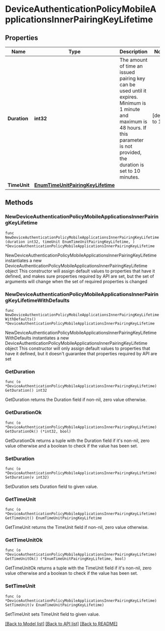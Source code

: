 # DeviceAuthenticationPolicyMobileApplicationsInnerPairingKeyLifetime

## Properties

Name | Type | Description | Notes
------------ | ------------- | ------------- | -------------
**Duration** | **int32** | The amount of time an issued pairing key can be used until it expires. Minimum is 1 minute and maximum is 48 hours. If this parameter is not provided, the duration is set to 10 minutes. | [default to 10]
**TimeUnit** | [**EnumTimeUnitPairingKeyLifetime**](EnumTimeUnitPairingKeyLifetime.md) |  | 

## Methods

### NewDeviceAuthenticationPolicyMobileApplicationsInnerPairingKeyLifetime

`func NewDeviceAuthenticationPolicyMobileApplicationsInnerPairingKeyLifetime(duration int32, timeUnit EnumTimeUnitPairingKeyLifetime, ) *DeviceAuthenticationPolicyMobileApplicationsInnerPairingKeyLifetime`

NewDeviceAuthenticationPolicyMobileApplicationsInnerPairingKeyLifetime instantiates a new DeviceAuthenticationPolicyMobileApplicationsInnerPairingKeyLifetime object
This constructor will assign default values to properties that have it defined,
and makes sure properties required by API are set, but the set of arguments
will change when the set of required properties is changed

### NewDeviceAuthenticationPolicyMobileApplicationsInnerPairingKeyLifetimeWithDefaults

`func NewDeviceAuthenticationPolicyMobileApplicationsInnerPairingKeyLifetimeWithDefaults() *DeviceAuthenticationPolicyMobileApplicationsInnerPairingKeyLifetime`

NewDeviceAuthenticationPolicyMobileApplicationsInnerPairingKeyLifetimeWithDefaults instantiates a new DeviceAuthenticationPolicyMobileApplicationsInnerPairingKeyLifetime object
This constructor will only assign default values to properties that have it defined,
but it doesn't guarantee that properties required by API are set

### GetDuration

`func (o *DeviceAuthenticationPolicyMobileApplicationsInnerPairingKeyLifetime) GetDuration() int32`

GetDuration returns the Duration field if non-nil, zero value otherwise.

### GetDurationOk

`func (o *DeviceAuthenticationPolicyMobileApplicationsInnerPairingKeyLifetime) GetDurationOk() (*int32, bool)`

GetDurationOk returns a tuple with the Duration field if it's non-nil, zero value otherwise
and a boolean to check if the value has been set.

### SetDuration

`func (o *DeviceAuthenticationPolicyMobileApplicationsInnerPairingKeyLifetime) SetDuration(v int32)`

SetDuration sets Duration field to given value.


### GetTimeUnit

`func (o *DeviceAuthenticationPolicyMobileApplicationsInnerPairingKeyLifetime) GetTimeUnit() EnumTimeUnitPairingKeyLifetime`

GetTimeUnit returns the TimeUnit field if non-nil, zero value otherwise.

### GetTimeUnitOk

`func (o *DeviceAuthenticationPolicyMobileApplicationsInnerPairingKeyLifetime) GetTimeUnitOk() (*EnumTimeUnitPairingKeyLifetime, bool)`

GetTimeUnitOk returns a tuple with the TimeUnit field if it's non-nil, zero value otherwise
and a boolean to check if the value has been set.

### SetTimeUnit

`func (o *DeviceAuthenticationPolicyMobileApplicationsInnerPairingKeyLifetime) SetTimeUnit(v EnumTimeUnitPairingKeyLifetime)`

SetTimeUnit sets TimeUnit field to given value.



[[Back to Model list]](../README.md#documentation-for-models) [[Back to API list]](../README.md#documentation-for-api-endpoints) [[Back to README]](../README.md)


